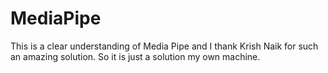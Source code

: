 # MediaPipe
This is a clear understanding of Media Pipe and I thank Krish Naik for such an amazing solution. So it is just a solution my own machine.
